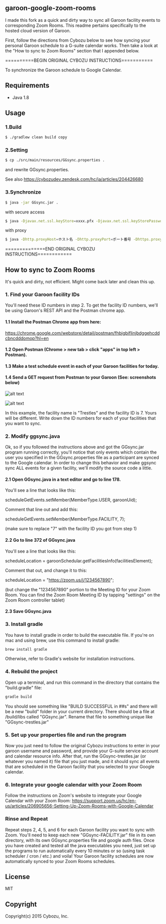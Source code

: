 ## garoon-google-zoom-rooms

I made this fork as a quick and dirty way to sync all Garoon facility events to corresponding Zoom Rooms.
This readme pertains specifically to the hosted cloud version of Garoon.

First, follow the directions from Cybozu below to see how syncing your personal Garoon schedule to a G-suite calendar works.
Then take a look at the "How to sync to Zoom Rooms" section that I appended below. 




==========BEGIN ORIGINAL CYBOZU INSTRUCTIONS===========

To synchronize the Garoon schedule to Google Calendar.

## Requirements

- Java 1.8

## Usage

### 1.Build
```sh
$ ./gradlew clean build copy
```

### 2.Setting
```sh
$ cp ./src/main/resources/GGsync.properties .
```

and rewrite GGsync.properties.

See also https://cybozudev.zendesk.com/hc/ja/articles/204426680

### 3.Synchronize
```sh
$ java -jar GGsync.jar .
```

with secure access
```sh
$ java -Djavax.net.ssl.keyStore=xxxx.pfx -Djavax.net.ssl.keyStorePassword=xxxx -Djavax.net.ssl.keyStoreType=PKCS12 -jar GGsync.jar .
```

with proxy
```sh
$ java -Dhttp.proxyHost=ホスト名 -Dhttp.proxyPort=ポート番号 -Dhttps.proxyHost=ホスト名 -Dhttps.proxyPort=ポート番号 -jar GGsync.jar .
```

==============END ORIGINAL CYBOZU INSTRUCTIONS============




## How to sync to Zoom Rooms

It's quick and dirty, not efficient. Might come back later and clean this up.



### 1. Find your Garoon facility IDs

You'll need these ID numbers in step 2. To get the facility ID numbers, we'll be using Garoon's REST API and the Postman chrome app.

#### 1.1 Install the Postman Chrome app from here:
   
   https://chrome.google.com/webstore/detail/postman/fhbjgbiflinjbdggehcddcbncdddomop?hl=en

#### 1.2 Open Postman (Chrome > new tab > click "apps" in top left > Postman).

#### 1.3 Make a test schedule event in each of your Garoon facilities for today. 
  
#### 1.4 Send a GET request from Postman to your Garoon (See: screenshots below)
  
  ![alt text](https://github.com/adamkendall1/garoon-google-zoom-rooms/blob/master/postman-auth.png)
  
  ![alt text](https://github.com/adamkendall1/garoon-google-zoom-rooms/blob/master/postman-GET.png)
  
In this example, the facility name is "Trestles" and the facility ID is 7. Yours will be different. Write down the ID numbers for each of your facilities that you want to sync.


### 2. Modify ggsync.java

Ok, so if you followed the instructions above and got the GGsync.jar program running correctly, you'll notice that only events which contain the user you specified in the GGsync.properties file as a participant are synced to the Google calendar. In order to change this behavior and make ggsync sync ALL events for a given facility, we'll modify the source code a little.

#### 2.1 Open GGsync.java in a text editor and go to line 178.

You'll see a line that looks like this:

scheduleGetEvents.setMember(MemberType.USER, garoonUid);

Comment that line out and add this: 

scheduleGetEvents.setMember(MemberType.FACILITY, 7);

(make sure to replace "7" with the facility ID you got from step 1)

#### 2.2 Go to line 372 of GGsync.java

You'll see a line that looks like this:

scheduleLocation = garoonSchedular.getFacilitiesInfo(facilitiesElement);

Comment that out, and change it to this:

scheduleLocation = "https://zoom.us/j/1234567890";

(but change the "1234567890" portion to the Meeting ID for your Zoom Room. You can find the Zoom Room Meeting ID by tapping "settings" on the Zoom Room controller tablet)

#### 2.3 Save GGsync.java



### 3. Install gradle

You have to install gradle in order to build the executable file. If you're on mac and using brew, use this command to install gradle:

```sh
brew install gradle
```
  
Otherwise, refer to Gradle's website for installation instructions.


### 4. Rebuild the project

Open up a terminal, and run this command in the directory that contains the "build.gradle" file:

```sh
gradle build
```

You should see something like "BUILD SUCCESSFUL in ##s" and there will be a new "build" folder in your current directory. There should be a file at /build/libs called "GGsync.jar". Rename that file to something unique like "GGsync-trestles.jar"


### 5. Set up your properties file and run the program

Now you just need to follow the original Cybozu instructions to enter in your garoon username and password, and provide your G-suite service account and calendar resource info. After that, run the GGsync-trestles.jar (or whatever you named it) file that you just made, and it should sync all events that are scheduled in the Garoon facility that you selected to your Google calendar. 


### 6. Integrate your google calendar with your Zoom Room

Follow the instructions on Zoom's website to integrate your Google Calendar with your Zoom Room:
https://support.zoom.us/hc/en-us/articles/206905656-Setting-Up-Zoom-Rooms-with-Google-Calendar


### Rinse and Repeat

Repeat steps 2, 4, 5, and 6 for each Garoon facility you want to sync with Zoom. You'll need to keep each new "GGsync-FACILITY.jar" file in its own directory, with its own GGsync.properties file and google auth files. Once you have created and tested all the java executables you need, just set up the programs to run automatically every 10 minutes or so (using task scheduler / cron / etc.) and voila! Your Garoon facility schedules are now automatically synced to your Zoom Rooms schedules. 

## License

MIT

## Copyright

Copyright(c) 2015 Cybozu, Inc.
